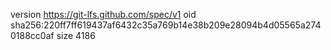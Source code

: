 version https://git-lfs.github.com/spec/v1
oid sha256:220ff7ff619437af6432c35a769b14e38b209e28094b4d05565a2740188cc0af
size 4186
